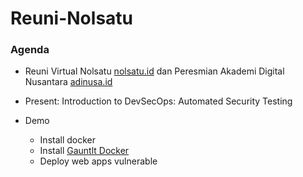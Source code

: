 # Reuni-Nolsatu

### Agenda

- Reuni Virtual Nolsatu [nolsatu.id](https://nolsatu.id) dan Peresmian Akademi Digital Nusantara [adinusa.id](https://nolsatu.id)

- Present: Introduction to DevSecOps: Automated Security Testing

- Demo
    - Install docker
    - Install [Gauntlt Docker](https://github.com/ahakimx/gauntlt-docker)
    - Deploy web apps vulnerable

